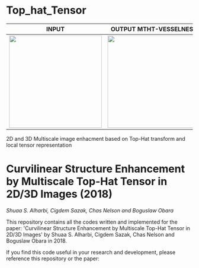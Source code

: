# Top_hat_Tensor
| INPUT  | OUTPUT MTHT-VESSELNESS | OUTPUT MTHT-NEURITENESS |
| ------------- | ------------- | ------------- |
| <img src="https://user-images.githubusercontent.com/43176622/45365486-82fb4680-b5d4-11e8-8571-8c9deb80b923.png" width="250">  | <img src="https://user-images.githubusercontent.com/43176622/45365528-97d7da00-b5d4-11e8-8cc8-c544b24cf0a0.png" width="250">  | <img src="https://user-images.githubusercontent.com/43176622/45365567-b0e08b00-b5d4-11e8-9809-5c85f718d5db.png" width="250"> |


2D and 3D Multiscale image enhacment based on Top-Hat transform and local tensor representation 
# Curvilinear Structure Enhancement by Multiscale Top-Hat Tensor in 2D/3D Images (2018)
*Shuaa S. Alharbi, Cigdem Sazak, Chas Nelson and Boguslaw Obara*

This repository contains all the codes written and implemented for the paper: 
'Curvilinear Structure Enhancement by Multiscale Top-Hat Tensor in 2D/3D Images' by Shuaa S. Alharbi, Cigdem Sazak, Chas Nelson and Boguslaw Obara in 2018.

If you find this code useful in your research and development, please reference this repository or the paper:



